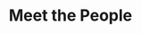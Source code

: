 ---
layout: people
order: 12
title: Meet the People
name: "Cinlong Huang"
position: "Research Assistant"
current: true
headshot: "cinlong.jpeg"
twitter: ""
bio: "I am currently a research assistant working in the Qiu Lab. I received my Bachelor's degree in Molecular and Cell 
    Biology at UC Berkeley. There, I performed research on in-vivo visualizations of ocular lymphatics in murine 
    models and molecular mechanisms behind vessel formation. I also worked at the Los Alamos National Lab to develop 
    a neuromuscular junction model using iPSCs. I'm interested in morphogenesis and learning how to leverage machine 
    learning and multi-omic approaches. Outside of the lab, I enjoy drawing and listening to a broad spectrum of music."
---
